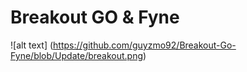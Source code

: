 # Breakout GO & Fyne

![alt text] (https://github.com/guyzmo92/Breakout-Go-Fyne/blob/Update/breakout.png)
